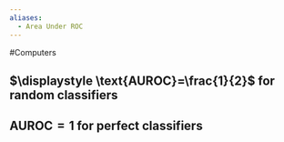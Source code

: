 ```yaml
---
aliases:
  - Area Under ROC
---
```

#Computers 
## $\displaystyle \text{AUROC}=\frac{1}{2}$ for random classifiers
## $\displaystyle \text{AUROC}=1$ for perfect classifiers